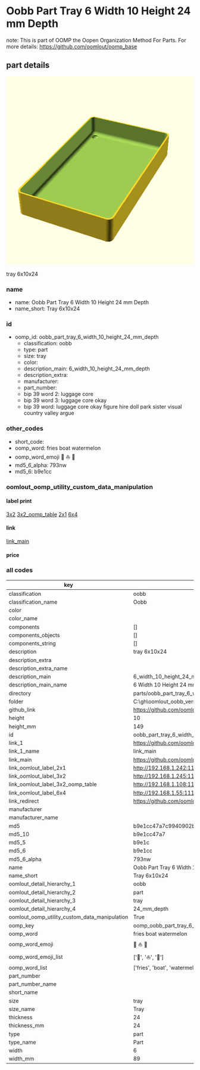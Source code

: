 # Oobb Part Tray 6 Width 10 Height 24 mm Depth  

note: This is part of OOMP the Oopen Organization Method For Parts. For more details: https://github.com/oomlout/oomp_base

##  part details
  

[![](3dpr.png)](3dpr.png)

tray 6x10x24



### name
* name: Oobb Part Tray 6 Width 10 Height 24 mm Depth
* name_short: Tray 6x10x24 
### id
* oomp_id: oobb_part_tray_6_width_10_height_24_mm_depth
  * classification: oobb
  * type: part
  * size: tray
  * color: 
  * description_main: 6_width_10_height_24_mm_depth
  * description_extra: 
  * manufacturer: 
  * part_number: 
  * bip 39 word 2: luggage core
  * bip 39 word 3: luggage core okay
  * bip 39 word: luggage core okay figure hire doll park sister visual country valley argue

### other_codes
* short_code: 
* oomp_word: fries boat watermelon
* oomp_word_emoji :fries: :boat: :watermelon:
* md5_6_alpha: 793nw
* md5_6: b9e1cc






### oomlout_oomp_utility_custom_data_manipulation
#### label print
[3x2](http://192.168.1.245:1112/?label=oomp%20793nw)
[3x2_oomp_table](http://192.168.1.108:1112/?label=oomp%20793nw)
[2x1](http://192.168.1.242:1112/?label=oomp%20793nw)
[6x4](http://192.168.1.55:1112/?label=oomp%20793nw)    

#### link

[link_main](https://github.com/oomlout/oomlout_oobb_version_4_generated_parts/tree/main/navigation_oomp/oobb/part/tray/6_width_10_height_24_mm_depth/part)                              

#### price







### all codes 
| key | value |  
| --- | --- |  
| classification | oobb |  
| classification_name | Oobb |  
| color |  |  
| color_name |  |  
| components | [] |  
| components_objects | [] |  
| components_string | [] |  
| description | tray 6x10x24 |  
| description_extra |  |  
| description_extra_name |  |  
| description_main | 6_width_10_height_24_mm_depth |  
| description_main_name | 6 Width 10 Height 24 mm Depth |  
| directory | parts/oobb_part_tray_6_width_10_height_24_mm_depth |  
| folder | C:\gh\oomlout_oobb_version_4_generated_parts\parts\oobb_part_tray_6_width_10_height_24_mm_depth |  
| github_link | https://github.com/oomlout/oomlout_oomp_part_src/tree/main/parts/oobb_part_tray_6_width_10_height_24_mm_depth |  
| height | 10 |  
| height_mm | 149 |  
| id | oobb_part_tray_6_width_10_height_24_mm_depth |  
| link_1 | https://github.com/oomlout/oomlout_oobb_version_4_generated_parts/tree/main/navigation_oomp/oobb/part/tray/6_width_10_height_24_mm_depth/part |  
| link_1_name | link_main |  
| link_main | https://github.com/oomlout/oomlout_oobb_version_4_generated_parts/tree/main/navigation_oomp/oobb/part/tray/6_width_10_height_24_mm_depth/part |  
| link_oomlout_label_2x1 | http://192.168.1.242:1112/?label=oomp%20793nw |  
| link_oomlout_label_3x2 | http://192.168.1.245:1112/?label=oomp%20793nw |  
| link_oomlout_label_3x2_oomp_table | http://192.168.1.108:1112/?label=oomp%20793nw |  
| link_oomlout_label_6x4 | http://192.168.1.55:1112/?label=oomp%20793nw |  
| link_redirect | https://github.com/oomlout/oomlout_oobb_version_4_generated_parts/tree/main/parts/oobb_tray_06_10_24 |  
| manufacturer |  |  
| manufacturer_name |  |  
| md5 | b9e1cc47a7c9940902b6056133cc1426 |  
| md5_10 | b9e1cc47a7 |  
| md5_5 | b9e1c |  
| md5_6 | b9e1cc |  
| md5_6_alpha | 793nw |  
| name | Oobb Part Tray 6 Width 10 Height 24 mm Depth |  
| name_short | Tray 6x10x24  |  
| oomlout_detail_hierarchy_1 | oobb |  
| oomlout_detail_hierarchy_2 | part |  
| oomlout_detail_hierarchy_3 | tray |  
| oomlout_detail_hierarchy_4 | 24_mm_depth |  
| oomlout_oomp_utility_custom_data_manipulation | True |  
| oomp_key | oomp_oobb_part_tray_6_width_10_height_24_mm_depth |  
| oomp_word | fries boat watermelon |  
| oomp_word_emoji | :fries: :boat: :watermelon: |  
| oomp_word_emoji_list | [':fries:', ':boat:', ':watermelon:'] |  
| oomp_word_list | ['fries', 'boat', 'watermelon'] |  
| part_number |  |  
| part_number_name |  |  
| short_name |  |  
| size | tray |  
| size_name | Tray |  
| thickness | 24 |  
| thickness_mm | 24 |  
| type | part |  
| type_name | Part |  
| width | 6 |  
| width_mm | 89 |  
